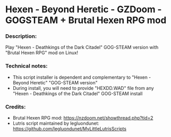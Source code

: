 # Hexen - Beyond Heretic - GZDoom - GOGSTEAM + Brutal Hexen RPG mod
### Description:
Play "Hexen - Deathkings of the Dark Citadel" GOG-STEAM version with "Brutal Hexen RPG" mod on Linux!
### Technical notes:
- This script installer is dependent and complementary to "Hexen - Beyond Heretic" "GOG-STEAM version"
- During install, you will need to provide "HEXDD.WAD" file from any "Hexen - Deathkings of the Dark Citadel" GOG-STEAM install
### Credits:
- Brutal Hexen RPG mod: https://nzdoom.net/showthread.php?tid=2
- Lutris script maintained by legluondunet: https://github.com/legluondunet/MyLittleLutrisScripts

